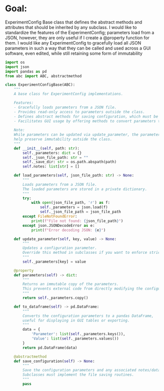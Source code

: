 # Goal:
ExperimentConfig Base class that defines the abstract methods and attributes that should be inherited by any subclass. I would like to standardize the features of the ExperimentConfig; parameters load from a JSON, however, they are only useful if I create a @property function for them. I would like any ExperimentConfig to gracefully load all JSON parameters in such a way that they can be called and used across a GUI software, even edited, while still retaining some form of immutability


```python
import os
import json
import pandas as pd
from abc import ABC, abstractmethod

class ExperimentConfigBase(ABC):
    """
    A base class for ExperimentConfig implementations.

    Features:
    - Gracefully loads parameters from a JSON file.
    - Provides read-only access to parameters outside the class.
    - Defines abstract methods for saving configuration, which must be implemented by subclasses.
    - Facilitates GUI usage by offering methods to convert parameters to a DataFrame.
    
    Note:
    While parameters can be updated via update_parameter, the parameters property returns a copy to
    help preserve immutability outside the class.
    """
    def __init__(self, path: str):
        self._parameters: dict = {}
        self._json_file_path: str = ""
        self._save_dir: str = os.path.abspath(path)
        self.notes: list[str] = []

    def load_parameters(self, json_file_path: str) -> None:
        """
        Loads parameters from a JSON file.
        The loaded parameters are stored in a private dictionary.
        """
        try:
            with open(json_file_path, 'r') as f:
                self._parameters = json.load(f)
                self._json_file_path = json_file_path
        except FileNotFoundError:
            print(f"File not found: {json_file_path}")
        except json.JSONDecodeError as e:
            print(f"Error decoding JSON: {e}")

    def update_parameter(self, key, value) -> None:
        """
        Updates a configuration parameter.
        Override this method in subclasses if you want to enforce stricter immutability.
        """
        self._parameters[key] = value

    @property
    def parameters(self) -> dict:
        """
        Returns an immutable copy of the parameters.
        This prevents external code from directly modifying the configuration.
        """
        return self._parameters.copy()

    def to_dataframe(self) -> pd.DataFrame:
        """
        Converts the configuration parameters to a pandas DataFrame,
        useful for displaying in GUI tables or exporting.
        """
        data = {
            'Parameter': list(self._parameters.keys()),
            'Value': list(self._parameters.values())
        }
        return pd.DataFrame(data)

    @abstractmethod
    def save_configuration(self) -> None:
        """
        Save the configuration parameters and any associated notes/data.
        Subclasses must implement the file saving routines.
        """
        pass
        
```